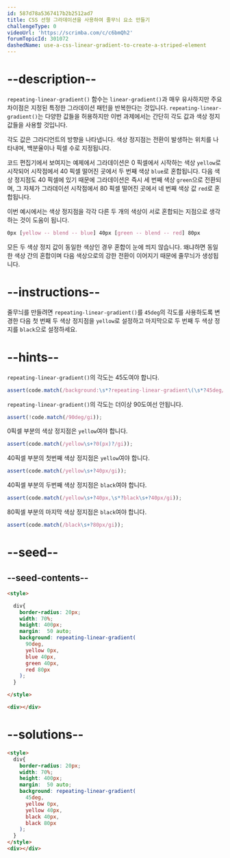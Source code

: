 ```yaml
---
id: 587d78a5367417b2b2512ad7
title: CSS 선형 그라데이션을 사용하여 줄무늬 요소 만들기
challengeType: 0
videoUrl: 'https://scrimba.com/c/c6bmQh2'
forumTopicId: 301072
dashedName: use-a-css-linear-gradient-to-create-a-striped-element
---
```


# --description--

`repeating-linear-gradient()` 함수는 `linear-gradient()`과 매우 유사하지만 주요 차이점은 지정된 특정한 그라데이션 패턴을 반복한다는 것입니다. `repeating-linear-gradient()`는 다양한 값들을 허용하지만 이번 과제에서는 간단히 각도 값과 색상 정지 값들을 사용할 것입니다.

각도 값은 그라디언트의 방향을 나타냅니다. 색상 정지점는 전환이 발생하는 위치를 나타내며, 백분율이나 픽셀 수로 지정됩니다.

코드 편집기에서 보여지는 예제에서 그라데이션은 0 픽셀에서 시작하는 색상 `yellow`로 시작되어 시작점에서 40 픽셀 떨어진 곳에서 두 번째 색상 `blue`로 혼합됩니다. 다음 색상 정지점도 40 픽셀에 있기 때문에 그라데이션은 즉시 세 번째 색상 `green`으로 전환되며, 그 자체가 그라데이션 시작점에서 80 픽셀 떨어진 곳에서 네 번째 색상 값 `red`로 혼합됩니다.

이번 예시에서는 색상 정지점을 각각 다른 두 개의 색상이 서로 혼합되는 지점으로 생각하는 것이 도움이 됩니다.

```css
0px [yellow -- blend -- blue] 40px [green -- blend -- red] 80px
```

모든 두 색상 정지 값이 동일한 색상인 경우 혼합이 눈에 띄지 않습니다. 왜냐하면 동일한 색상 간의 혼합이며 다음 색상으로의 강한 전환이 이어지기 때문에 줄무늬가 생성됩니다.

# --instructions--

줄무늬를 만들려면 `repeating-linear-gradient()`를 `45deg`의 각도를 사용하도록 변경한 다음 첫 번째 두 색상 정지점을 `yellow`로 설정하고 마지막으로 두 번째 두 색상 정지를 `black`으로 설정하세요.

# --hints--

`repeating-linear-gradient()`의 각도는 45도여야 합니다.

```js
assert(code.match(/background:\s*?repeating-linear-gradient\(\s*?45deg/gi));
```

`repeating-linear-gradient()`의 각도는 더이상 90도여선 안됩니다.

```js
assert(!code.match(/90deg/gi));
```

0픽셀 부분의 색상 정지점은 `yellow`여야 합니다.

```js
assert(code.match(/yellow\s+?0(px)?/gi));
```

40픽셀 부분의 첫번째 색상 정지점은 `yellow`여야 합니다.

```js
assert(code.match(/yellow\s+?40px/gi));
```

40픽셀 부분의 두번째 색상 정지점은 `black`여야 합니다.

```js
assert(code.match(/yellow\s+?40px,\s*?black\s+?40px/gi));
```

80픽셀 부분의 마지막 색상 정지점은 `black`여야 합니다.

```js
assert(code.match(/black\s+?80px/gi));
```

# --seed--

## --seed-contents--

```html
<style>

  div{
    border-radius: 20px;
    width: 70%;
    height: 400px;
    margin:  50 auto;
    background: repeating-linear-gradient(
      90deg,
      yellow 0px,
      blue 40px,
      green 40px,
      red 80px
    );
  }

</style>

<div></div>
```

# --solutions--

```html
<style>
  div{
    border-radius: 20px;
    width: 70%;
    height: 400px;
    margin:  50 auto;
    background: repeating-linear-gradient(
      45deg,
      yellow 0px,
      yellow 40px,
      black 40px,
      black 80px
    );
  }
</style>
<div></div>
```
